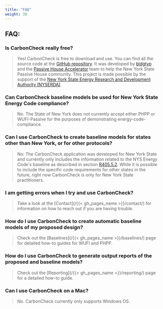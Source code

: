 ```yaml
---
title: "FAQ"
weight: 30
---
```


## FAQ:
### Is CarbonCheck really free?
> Yes! CarbonCheck is free to download and use. You can find all the source code at the [GitHub repository](https://github.com/PH-Tools/CarbonCheck). It was developed by [bldgtyp](http://bldgtyp.com/) and the [Passive House Accelerator](https://passivehouseaccelerator.com/) team to help the New York State Passive House community. This project is made possible by the support of the [New York State Energy Research and Development Authority (NYSERDA)](https://www.nyserda.ny.gov/).

### Can CarbonCheck baseline models be used for New York State Energy Code compliance?
> No. The State of New York does not currently accept either PHPP or WUFI-Passive for the purposes of demonstrating energy-code-compliance.

### Can I use CarbonCheck to create baseline models for states other than New York, or for other protocols?
> No: The CarbonCheck application was developed for New York State and currently only includes the information related to the NYS Energy Code's baseline as described in section [R405.5.2](https://up.codes/viewer/new_york/ny-energy-conservation-code-2020/chapter/RE_4/re-residential-energy-efficiency#R405.5.2). While it is possible to include the specific code requirements for other states in the future, right now CarbonCheck is only for New York State practitioners.

### I am getting errors when I try and use CarbonCheck?
> Take a look at the [Contact](/{{< gh_pages_name >}}/contact/) for information on how to reach out if you are having trouble.

### How do I use CarbonCheck to create automatic baseline models of my proposed design?
> Check out the [Baselines](/{{< gh_pages_name >}}/baselines/) page for detailed how-to guides for WUFI and PHPP.

### How do I use CarbonCheck to generate output reports of the proposed and baseline models?
> Check out the [Reporting](/{{< gh_pages_name >}}/reporting/) page for a detailed how-to guide.

### Can I use CarbonCheck on a Mac?
> No. CarbonCheck currently only supports Windows OS.